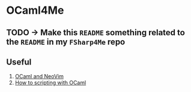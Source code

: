 # OCaml4Me

## TODO -> Make this `README` something related to the `README` in my `FSharp4Me` repo

## Useful 
1. [OCaml and NeoVim](https://www.rockyourcode.com/setup-ocaml-with-neovim/)
2. [How to scripting with OCaml](https://www.systutorials.com/how-to-use-ocaml-as-a-script-language/)
